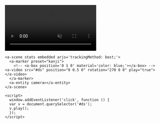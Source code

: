 <!doctype HTML>

<html>
<script src="https://aframe.io/releases/0.9.2/aframe.min.js"></script>
<script src="https://rawgit.com/donmccurdy/aframe-extras/master/dist/aframe-extras.loaders.min.js"></script>
<script src="https://cdn.rawgit.com/jeromeetienne/AR.js/1.5.0/aframe/build/aframe-ar.js"> </script>
  <body style='margin : 0px; overflow: hidden;'>
    <a-assets>
       <video id="ds" autoplay loop="true" muted="true" src="https://archive.org/download/electricsheep-flock-244-37500-9/00244%3D37509%3D33572%3D32771_512kb.mp4"></video>
    </a-assets>

    <a-scene stats embedded arjs='trackingMethod: best;'>
      <a-marker preset="kanji">
        <!-- <a-box position='0 1 0' material='color: blue;'></a-box> -->
	<a-video src="#ds" position="0 0.5 0" rotation="270 0 0" play="true"></a-video>
      </a-marker>
      <a-entity camera></a-entity>
    </a-scene>

    <script>
      window.addEventListener('click', function () {
      var v = document.querySelector('#ds');
      v.play();
      });
    </script>

  </body>
</html>
